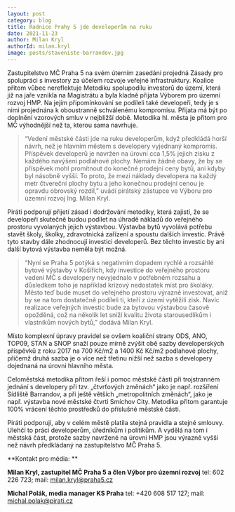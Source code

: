 ```yaml
---
layout: post
category: blog
title: Radnice Prahy 5 jde developerům na ruku
date: 2021-11-23
author: Milan Kryl
authorId: milan.kryl
image: posts/staveniste-barrandov.jpg
---
```


Zastupitelstvo MČ Praha 5 na svém úterním zasedání projedná Zásady pro spolupráci s investory za účelem rozvoje veřejné infrastruktury. Koalice přitom vůbec nereflektuje Metodiku spolupodílu investorů do území, která již na jaře vznikla na Magistrátu a byla kladně přijata Výborem pro územní rozvoj HMP.  Na jejím připomínkování se podíleli také  developeři, tedy je s nimi projednána k oboustranně schválenému kompromisu. Přijata má být po doplnění vzorových smluv v nejbližší době. Metodika hl. města je přitom pro MČ výhodnější než ta, kterou sama navrhuje.

> “Vedení městské části jde na ruku developerům, když předkládá horší návrh, než je hlavním městem s developery vyjednaný kompromis. Příspěvek developerů je navržen na úrovni cca 1,5% jejich zisku z každého navýšení podlahové plochy. Nemám žádné obavy, že by se příspěvek mohl promítnout do konečné prodejní ceny bytů, ani kdyby byl násobně vyšší. To proto, že  mezi náklady developera na každý metr čtvereční plochy bytu a jeho konečnou prodejní cenou je opravdu obrovský rozdíl,” uvádí pirátský zástupce ve Výboru pro územní rozvoj Ing. Milan Kryl.

Piráti podporují přijetí zásad i dodržování metodiky, která zajistí, že se developeři skutečně budou podílet na úhradě nákladů do veřejného prostoru vyvolaných jejich výstavbou. Výstavba bytů vyvolává potřebu stavět školy, školky, zdravotnická zařízení a spoustu dalších investic. Právě tyto stavby dále zhodnocují investici developerů. Bez těchto investic by ani další bytová výstavba neměla být možná. 

> “Nyní se Praha 5 potýká s negativním dopadem rychlé a rozsáhlé bytové výstavby v Košířích, kdy investice do veřejného prostoru vedení MČ s developery nevyjednalo v potřebném rozsahu a důsledkem toho je například krizový nedostatek míst pro školáky. Město teď bude muset do veřejného prostoru výrazně investovat, aniž by se na tom dostatečně podíleli ti, kteří z území vytěžili zisk. Navíc realizace veřejných investic bude za bytovou výstavbou časově opožděná, což na několik let sníží kvalitu života starousedlíkům i vlastníkům nových bytů,” dodává Milan Kryl.  

Místo komplexní úpravy pravidel se ovšem koaliční strany ODS, ANO, TOP09, STAN a SNOP snaží pouze mírně zvýšit obě sazby developerských příspěvků z roku 2017 na 700 Kč/m2 a 1400 Kč Kč/m2 podlahové plochy, přičemž druhá sazba je o více než třetinu nižší než sazba s developery dojednaná na úrovni hlavního města.

Celoměstská metodika přitom  řeší i pomoc městské části při trojstranném jednání s developery při tzv. „čtvrťových změnách“ jako je např. rozšíření Sídliště Barrandov, a při ještě větších „metropolitních změnách“, jako je např. výstavba nové městské čtvrti Smíchov City. Metodika přitom garantuje 100% vrácení těchto prostředků do příslušné městské části.

Piráti podporují, aby v celém městě platila stejná pravidla a stejné smlouvy. Ulehčí to práci developerům, úředníkům i politikům. A vydělá na tom i městská část, protože sazby navržené na úrovni HMP jsou výrazně vyšší než návrh předkládaný na zastupitelstvo MČ Praha 5. 

**Kontakt pro média: **

**Milan Kryl, zastupitel MČ Praha 5 a člen Výbor pro územní rozvoj**
tel: 602 226 723; mail: [milan.kryl@praha5.cz](mailto:milan.kryl@praha5.cz)

**Michal Polák, media manager KS Praha**
tel: +420 608 517 127; mail: [michal.polak@pirati.cz](mailto:michal.polak@pirati.cz)



